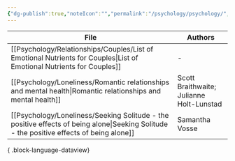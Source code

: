 ```yaml
---
{"dg-publish":true,"noteIcon":"","permalink":"/psychology/psychology/","dgPassFrontmatter":true,"created":"","updated":""}
---
```



| File                                                                                                                                        | Authors                                  |
| ------------------------------------------------------------------------------------------------------------------------------------------- | ---------------------------------------- |
| [[Psychology/Relationships/Couples/List of Emotional Nutrients for Couples\|List of Emotional Nutrients for Couples]]                    | \-                                       |
| [[Psychology/Loneliness/Romantic relationships and mental health\|Romantic relationships and mental health]]                             | Scott Braithwaite; Julianne Holt-Lunstad |
| [[Psychology/Loneliness/Seeking Solitude - the positive effects of being alone\|Seeking Solitude - the positive effects of being alone]] | Samantha Vosse                           |

{ .block-language-dataview}
